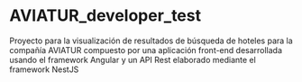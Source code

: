 # AVIATUR_developer_test
Proyecto para la visualización de resultados de búsqueda de hoteles para la compañía AVIATUR compuesto por una aplicación front-end desarrollada usando el framework Angular y un API Rest elaborado mediante el framework NestJS
